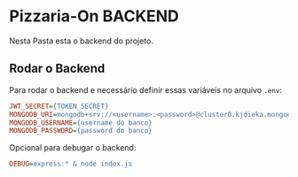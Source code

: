 # Pizzaria-On BACKEND

Nesta Pasta esta o backend do projeto.

## Rodar o Backend

Para rodar o backend e necessário definir essas variáveis no arquivo `.env`:

```ini
JWT_SECRET={TOKEN_SECRET}
MONGODB_URI=mongodb+srv://<username>:<password>@cluster0.kjdieka.mongodb.net/?retryWrites=true&w=majority
MONGODB_USERNAME={username do banco}
MONGODB_PASSWORD={password do banco}
```

Opcional para debugar o backend:

```ini
DEBUG=express:* & node index.js
```
